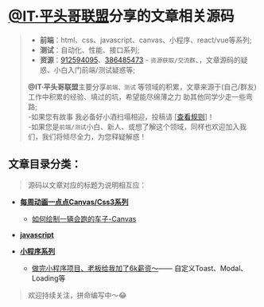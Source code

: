 
# [@IT·平头哥联盟](https://honeybadger8.github.io/blog/ "@IT·平头哥联盟")分享的文章相关源码

> + **前端**：html、css、javascript、canvas、小程序、react/vue等系列;
> + **测试**：自动化、性能、接口系列;
> + **资源**：[912594095](//shang.qq.com/wpa/qunwpa?idkey=265166274bca82709718a0ae1fa9c55d65dd3608ebc780f9e6ea41e2761f5ec2 "@IT·平头哥联盟")、[386485473](//shang.qq.com/wpa/qunwpa?idkey=48fd4aea92c67a6e2e6597409c795da4544b49c49730f83285a9546451bc896f "@IT·平头哥联盟") - `资源获取/交流群`、，文章源码的疑惑、小白入门前端/测试疑惑等;
>
> **@IT·平头哥联盟**主要分享`前端、测试` 等领域的积累，文章来源于(自己/群友)工作中积累的经验、填过的坑，希望能尽绵薄之力 助其他同学少走一些弯路;<br/>
> -如果您有故事 我必备好小酒扫塌相迎，投稿请 [[查看规则](https://honeybadger8.github.io/blog/#/other/rule  "查看规则")]！<br/>
> -如果您是`前端/测试`小白、新人、或想了解这个领域，同样也欢迎加入我们，我们将倾尽全力，为您释疑解惑！

## 文章目录分类：
> 源码以文章对应的标题为说明相互应：

+ **[每周动画一点点Canvas/Css3系列](./animation-series "Canvas/Css3动画系列 @IT·平头哥联盟-首席填坑官∙苏南")**

    + [如何绘制一辆会跑的车子-Canvas](./animation-series/canvas-bike.html "如何绘制一辆会跑的车子-Canvas @IT·平头哥联盟-首席填坑官∙苏南")

+ **[javascript](./applets "JS相关的文章源码")**
+ **[小程序系列](./applets "小程序相关的文章源码")**
    + [做完小程序项目、老板给我加了6k薪资～](./applets/applets-toast/README.md "做完小程序项目、老板给我加了6k薪资～ 首席填坑官∙苏南")—— 自定义Toast、Modal、Loading等

>欢迎持续关注，拼命编写中～😂
